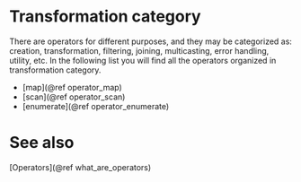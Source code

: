 # Transformation category

There are operators for different purposes, and they may be categorized as: creation, transformation, filtering, joining, multicasting, error handling, utility, etc. In the following list you will find all the operators organized in transformation category.

- [map](@ref operator_map)
- [scan](@ref operator_scan)
- [enumerate](@ref operator_enumerate)

# See also

[Operators](@ref what_are_operators)
